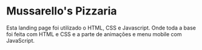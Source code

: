 # Mussarello's Pizzaria
Esta landing page foi utilizado o HTML, CSS e Javascript. Onde toda a base foi feita com HTML e CSS e a parte de animações e menu mobile com JavaScript.
